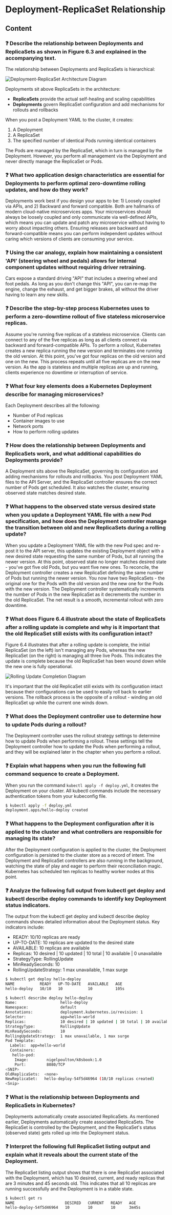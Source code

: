 # Deployment-ReplicaSet Relationship

## Content

### ❓ Describe the relationship between Deployments and ReplicaSets as shown in Figure 6.3 and explained in the accompanying text.
The relationship between Deployments and ReplicaSets is hierarchical:

![Deployment-ReplicaSet Architecture Diagram](media/figure6-3.png)

Deployments sit above ReplicaSets in the architecture:
- **ReplicaSets** provide the actual self-healing and scaling capabilities
- **Deployments** govern ReplicaSet configuration and add mechanisms for rollouts and rollbacks

When you post a Deployment YAML to the cluster, it creates:
1. A Deployment
2. A ReplicaSet 
3. The specified number of identical Pods running identical containers

The Pods are managed by the ReplicaSet, which in turn is managed by the Deployment. However, you perform all management via the Deployment and never directly manage the ReplicaSet or Pods.

### ❓ What two application design characteristics are essential for Deployments to perform optimal zero-downtime rolling updates, and how do they work?
Deployments work best if you design your apps to be: 1) Loosely coupled via APIs, and 2) Backward and forward compatible. Both are hallmarks of modern cloud-native microservices apps. Your microservices should always be loosely coupled and only communicate via well-defined APIs, which means you can update and patch any microservice without having to worry about impacting others. Ensuring releases are backward and forward-compatible means you can perform independent updates without caring which versions of clients are consuming your service.

### ❓ Using the car analogy, explain how maintaining a consistent 'API' (steering wheel and pedals) allows for internal component updates without requiring driver retraining.
Cars expose a standard driving "API" that includes a steering wheel and foot pedals. As long as you don't change this "API", you can re-map the engine, change the exhaust, and get bigger brakes, all without the driver having to learn any new skills.

### ❓ Describe the step-by-step process Kubernetes uses to perform a zero-downtime rollout of five stateless microservice replicas.
Assume you're running five replicas of a stateless microservice. Clients can connect to any of the five replicas as long as all clients connect via backward and forward-compatible APIs. To perform a rollout, Kubernetes creates a new replica running the new version and terminates one running the old version. At this point, you've got four replicas on the old version and one on the new. This process repeats until all five replicas are on the new version. As the app is stateless and multiple replicas are up and running, clients experience no downtime or interruption of service.

### ❓ What four key elements does a Kubernetes Deployment describe for managing microservices?
Each Deployment describes all the following:
- Number of Pod replicas
- Container images to use
- Network ports
- How to perform rolling updates

### ❓ How does the relationship between Deployments and ReplicaSets work, and what additional capabilities do Deployments provide?
A Deployment sits above the ReplicaSet, governing its configuration and adding mechanisms for rollouts and rollbacks. You post Deployment YAML files to the API Server, and the ReplicaSet controller ensures the correct number of Pods get scheduled. It also watches the cluster, ensuring observed state matches desired state.

### ❓ What happens to the observed state versus desired state when you update a Deployment YAML file with a new Pod specification, and how does the Deployment controller manage the transition between old and new ReplicaSets during a rolling update?
When you update a Deployment YAML file with the new Pod spec and re-post it to the API server, this updates the existing Deployment object with a new desired state requesting the same number of Pods, but all running the newer version. At this point, observed state no longer matches desired state - you've got five old Pods, but you want five new ones. To reconcile, the Deployment controller creates a new ReplicaSet defining the same number of Pods but running the newer version. You now have two ReplicaSets - the original one for the Pods with the old version and the new one for the Pods with the new version. The Deployment controller systematically increments the number of Pods in the new ReplicaSet as it decrements the number in the old ReplicaSet. The net result is a smooth, incremental rollout with zero downtime.

### ❓ What does Figure 6.4 illustrate about the state of ReplicaSets after a rolling update is complete and why is it important that the old ReplicaSet still exists with its configuration intact?
Figure 6.4 illustrates that after a rolling update is complete, the initial ReplicaSet (on the left) isn't managing any Pods, whereas the new ReplicaSet (on the right) is managing all three live Pods. This indicates the update is complete because the old ReplicaSet has been wound down while the new one is fully operational.

![Rolling Update Completion Diagram](media/figure6-4.png)

It's important that the old ReplicaSet still exists with its configuration intact because their configurations can be used to easily roll back to earlier versions. The rollback process is the opposite of a rollout - winding an old ReplicaSet up while the current one winds down.

### ❓ What does the Deployment controller use to determine how to update Pods during a rollout?
The Deployment controller uses the rollout strategy settings to determine how to update Pods when performing a rollout. These settings tell the Deployment controller how to update the Pods when performing a rollout, and they will be explained later in the chapter when you perform a rollout.

### ❓ Explain what happens when you run the following full command sequence to create a Deployment.
When you run the command `kubectl apply -f deploy.yml`, it creates the Deployment on your cluster. All kubectl commands include the necessary authentication tokens from your kubeconfig file.

```bash
$ kubectl apply -f deploy.yml
deployment.apps/hello-deploy created
```

### ❓ What happens to the Deployment configuration after it is applied to the cluster and what controllers are responsible for managing its state?
After the Deployment configuration is applied to the cluster, the Deployment configuration is persisted to the cluster store as a record of intent. The Deployment and ReplicaSet controllers are also running in the background, watching the state of play and eager to perform their reconciliation magic. Kubernetes has scheduled ten replicas to healthy worker nodes at this point.

### ❓ Analyze the following full output from kubectl get deploy and kubectl describe deploy commands to identify key Deployment status indicators.
The output from the kubectl get deploy and kubectl describe deploy commands shows detailed information about the Deployment status. Key indicators include:
- READY: 10/10 replicas are ready
- UP-TO-DATE: 10 replicas are updated to the desired state
- AVAILABLE: 10 replicas are available
- Replicas: 10 desired | 10 updated | 10 total | 10 available | 0 unavailable
- StrategyType: RollingUpdate
- MinReadySeconds: 10
- RollingUpdateStrategy: 1 max unavailable, 1 max surge

```bash
$ kubectl get deploy hello-deploy
NAME           READY   UP-TO-DATE   AVAILABLE   AGE
hello-deploy   10/10   10           10          105s

$ kubectl describe deploy hello-deploy
Name:                   hello-deploy
Namespace:              default
Annotations:            deployment.kubernetes.io/revision: 1
Selector:               app=hello-world
Replicas:               10 desired | 10 updated | 10 total | 10 available | 0 unavailable
StrategyType:           RollingUpdate
MinReadySeconds:        10
RollingUpdateStrategy:  1 max unavailable, 1 max surge
Pod Template:
  Labels:  app=hello-world
  Containers:
   hello-pod:
    Image:        nigelpoulton/k8sbook:1.0
    Port:         8080/TCP
<SNIP>
OldReplicaSets:  <none>
NewReplicaSet:   hello-deploy-54f5d46964 (10/10 replicas created)
<Snip>
```

### ❓ What is the relationship between Deployments and ReplicaSets in Kubernetes?
Deployments automatically create associated ReplicaSets. As mentioned earlier, Deployments automatically create associated ReplicaSets. The ReplicaSet is controlled by the Deployment, and the ReplicaSet's status (observed state) gets rolled up into the Deployment status.

### ❓ Interpret the following full ReplicaSet listing output and explain what it reveals about the current state of the Deployment.
The ReplicaSet listing output shows that there is one ReplicaSet associated with the Deployment, which has 10 desired, current, and ready replicas that are 3 minutes and 45 seconds old. This indicates that all 10 replicas are running successfully and the Deployment is in a stable state.

```bash
$ kubectl get rs
NAME                      DESIRED   CURRENT   READY   AGE
hello-deploy-54f5d46964   10        10        10      3m45s
```

